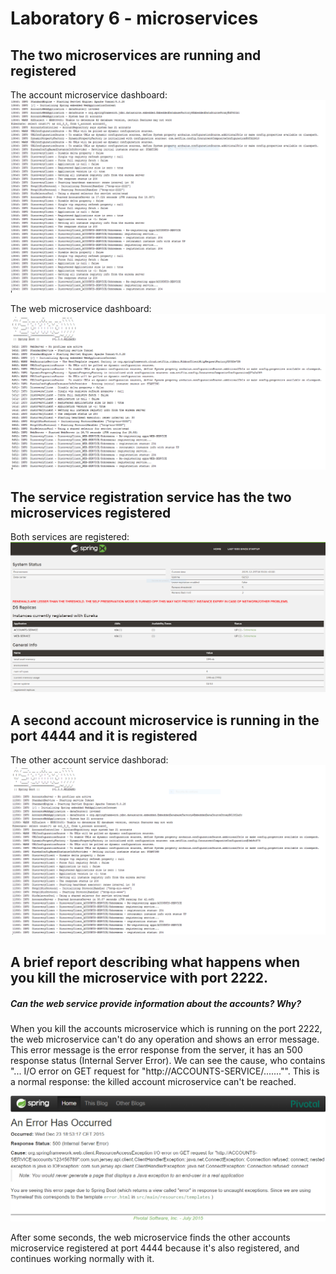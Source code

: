 # Laboratory 6 - microservices
## The two microservices are running and registered

The account microservice dashboard:
![AccountsService](https://github.com/albertorevel/Laboratory-6-microservices/blob/master/images/lab6-accounts.PNG?raw=true)

The web microservice dashboard:
![WebService](https://github.com/albertorevel/Laboratory-6-microservices/blob/master/images/lab6-web.PNG?raw=true)

## The service registration service has the two microservices registered
Both services are registered:
![WebRegister](https://github.com/albertorevel/Laboratory-6-microservices/blob/master/images/lab6-registry.PNG?raw=true)

## A second account microservice is running in the port 4444 and it is registered
The other account service dashborad:
![SecondAccountService](https://github.com/albertorevel/Laboratory-6-microservices/blob/master/images/lab6-accounts2.PNG?raw=true)

## A brief report describing what happens when you kill the microservice with port 2222. 
##### Can the web service provide information about the accounts? Why?

When you kill the accounts microservice which is running on the port 2222, the web microservice can't do any operation and shows an error message. This error message is the error response from the server, it has an 500 response status (Internal Server Error). We can see the cause, who contains "... I/O error on GET request for "http://ACCOUNTS-SERVICE/......."". This is a normal response: the killed account microservice can't be reached.

![ErrorService](https://github.com/albertorevel/Laboratory-6-microservices/blob/master/images/lab6-web-error.PNG?raw=true)

After some seconds, the web microservice finds the other accounts microservice registered at port 4444 because it's also registered, and continues working normally with it.

